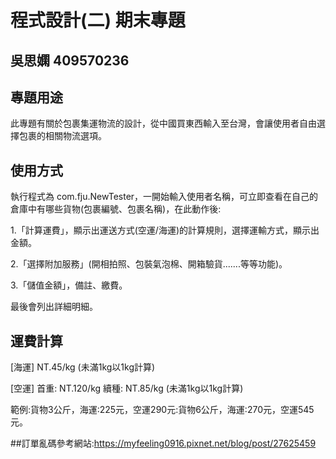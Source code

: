 # 程式設計(二) 期末專題
## 吳思嫻 409570236

## 專題用途
此專題有關於包裹集運物流的設計，從中國買東西輸入至台灣，會讓使用者自由選擇包裹的相關物流選項。


## 使用方式
執行程式為 com.fju.NewTester，一開始輸入使用者名稱，可立即查看在自己的倉庫中有哪些貨物(包裹編號、包裹名稱)，在此動作後:

1.「計算運費」，顯示出運送方式(空運/海運)的計算規則，選擇運輸方式，顯示出金額。

2.「選擇附加服務」(開相拍照、包裝氣泡棉、開箱驗貨.......等等功能)。

3.「儲值金額」，備註、繳費。

最後會列出詳細明細。

## 運費計算
[海運]
NT.45/kg (未滿1kg以1kg計算)


[空運]
首重: NT.120/kg 
續種: NT.85/kg (未滿1kg以1kg計算)


範例:貨物3公斤，海運:225元，空運290元:貨物6公斤，海運:270元，空運545元。

##訂單亂碼參考網站:https://myfeeling0916.pixnet.net/blog/post/27625459